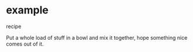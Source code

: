 # example
recipe 

Put a whole load of stuff in a bowl and mix it together, hope something nice comes out of it.